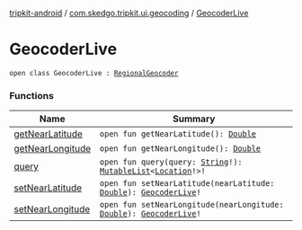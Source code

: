 [tripkit-android](../../index.md) / [com.skedgo.tripkit.ui.geocoding](../index.md) / [GeocoderLive](./index.md)

# GeocoderLive

`open class GeocoderLive : `[`RegionalGeocoder`](../-regional-geocoder/index.md)

### Functions

| Name | Summary |
|---|---|
| [getNearLatitude](get-near-latitude.md) | `open fun getNearLatitude(): `[`Double`](https://kotlinlang.org/api/latest/jvm/stdlib/kotlin/-double/index.html) |
| [getNearLongitude](get-near-longitude.md) | `open fun getNearLongitude(): `[`Double`](https://kotlinlang.org/api/latest/jvm/stdlib/kotlin/-double/index.html) |
| [query](query.md) | `open fun query(query: `[`String`](https://kotlinlang.org/api/latest/jvm/stdlib/kotlin/-string/index.html)`!): `[`MutableList`](https://kotlinlang.org/api/latest/jvm/stdlib/kotlin.collections/-mutable-list/index.html)`<`[`Location`](../../com.skedgo.tripkit.common.model/-location/index.md)`!>!` |
| [setNearLatitude](set-near-latitude.md) | `open fun setNearLatitude(nearLatitude: `[`Double`](https://kotlinlang.org/api/latest/jvm/stdlib/kotlin/-double/index.html)`): `[`GeocoderLive`](./index.md)`!` |
| [setNearLongitude](set-near-longitude.md) | `open fun setNearLongitude(nearLongitude: `[`Double`](https://kotlinlang.org/api/latest/jvm/stdlib/kotlin/-double/index.html)`): `[`GeocoderLive`](./index.md)`!` |
